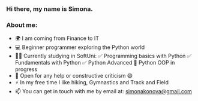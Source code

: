 ### Hi there, my name is Simona. 
   ### About me:
-  🌍 I am coming from Finance to IT
-  💻 Beginner programmer exploring the Python world
-  👨‍🎓 Currently studying in SoftUni:
   ✅ Programming basics with Python
   ✅ Fundamentals with Python
   ✅ Python Advanced
   🚧 Python OOP in progress
-  🌱 Open for any help or constructive criticism 😄
-  ⚡ In my free time I like hiking, Gymnastics and Track and Field
-  📫 You can get in touch with me by email at: simonakonova@gmail.com
